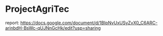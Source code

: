 # ProjectAgriTec
report: https://docs.google.com/document/d/1BIpNvUxUSyZvX0_C6ARC-arinbdH-BsWc-qUJNnGcHk/edit?usp=sharing
